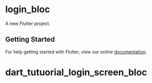 # login_bloc

A new Flutter project.

## Getting Started

For help getting started with Flutter, view our online
[documentation](https://flutter.io/).
# dart_tutuorial_login_screen_bloc
